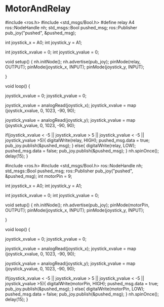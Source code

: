 # MotorAndRelay
#include <ros.h>
#include <std_msgs/Bool.h>
#define relay A4
ros::NodeHandle nh;
std_msgs::Bool pushed_msg;
ros::Publisher pub_joy("pushed", &pushed_msg);

int joystick_x = A0;
int joystick_y = A1;


int joystick_xvalue = 0;
int joystick_yvalue = 0;

void setup() {
  nh.initNode();
  nh.advertise(pub_joy); 
  pinMode(relay, OUTPUT);
  pinMode(joystick_x, INPUT);
  pinMode(joystick_y, INPUT);

}

void loop() {

  joystick_xvalue = 0;
  joystick_yvalue = 0;
  
  joystick_xvalue = analogRead(joystick_x);
  joystick_xvalue = map (joystick_xvalue, 0, 1023, -90, 90);
  
  joystick_yvalue = analogRead(joystick_y);
  joystick_yvalue = map (joystick_yvalue, 0, 1023, -90, 90);

  if(joystick_xvalue < -5 || joystick_xvalue > 5 || joystick_yvalue < -5 || joystick_yvalue >5){
    digitalWrite(relay, HIGH);
    pushed_msg.data = true;
    pub_joy.publish(&pushed_msg);
  }
  else{
    digitalWrite(relay, LOW);
    pushed_msg.data = false;
    pub_joy.publish(&pushed_msg);
  }
  nh.spinOnce();
  delay(15);
}




#include <ros.h>
#include <std_msgs/Bool.h>
ros::NodeHandle nh;
std_msgs::Bool pushed_msg;
ros::Publisher pub_joy("pushed", &pushed_msg);
int motorPin = 9;

int joystick_x = A0;
int joystick_y = A1;


int joystick_xvalue = 0;
int joystick_yvalue = 0;

void setup() {
  nh.initNode();
  nh.advertise(pub_joy); 
  pinMode(motorPin, OUTPUT);
  pinMode(joystick_x, INPUT);
  pinMode(joystick_y, INPUT);

}

void loop() {

  joystick_xvalue = 0;
  joystick_yvalue = 0;
  
  joystick_xvalue = analogRead(joystick_x);
  joystick_xvalue = map (joystick_xvalue, 0, 1023, -90, 90);
  
  joystick_yvalue = analogRead(joystick_y);
  joystick_yvalue = map (joystick_yvalue, 0, 1023, -90, 90);

  if(joystick_xvalue < -5 || joystick_xvalue > 5 || joystick_yvalue < -5 || joystick_yvalue >5){
    digitalWrite(motorPin, HIGH);
    pushed_msg.data = true;
    pub_joy.publish(&pushed_msg);
  }
  else{
    digitalWrite(motorPin, LOW);
    pushed_msg.data = false;
    pub_joy.publish(&pushed_msg);
  }
  nh.spinOnce();
  delay(15);
}
